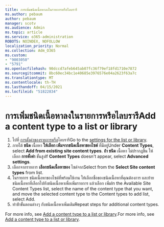 ```yaml
---
title: การเพิ่มชนิดเนื้อหาลงในรายการหรือไลบรารี
ms.author: pebaum
author: pebaum
manager: scotv
ms.audience: Admin
ms.topic: article
ms.service: o365-administration
ROBOTS: NOINDEX, NOFOLLOW
localization_priority: Normal
ms.collection: Adm_O365
ms.custom:
- "9003050"
- "5791"
ms.openlocfilehash: 90dccd7afeb645ab07fc36f79ef18fd1710e7872
ms.sourcegitcommit: 8bc60ec34bc1e40685e3976576e04a2623f63a7c
ms.translationtype: MT
ms.contentlocale: th-TH
ms.lasthandoff: 04/15/2021
ms.locfileid: "51822834"
---
```

# <a name="add-a-content-type-to-a-list-or-library"></a><span data-ttu-id="921a0-102">การเพิ่มชนิดเนื้อหาลงในรายการหรือไลบรารี</span><span class="sxs-lookup"><span data-stu-id="921a0-102">Add a content type to a list or library</span></span>

1. <span data-ttu-id="921a0-103">ไปที่  [การตั้งค่าของรายการหรือ](https://support.microsoft.com/en-us/office/edit-list-settings-in-sharepoint-online-4d35793b-246e-42a3-990c-563a83795b7f)ไลบรารี</span><span class="sxs-lookup"><span data-stu-id="921a0-103">Go to the  [settings for the list or library](https://support.microsoft.com/en-us/office/edit-list-settings-in-sharepoint-online-4d35793b-246e-42a3-990c-563a83795b7f).</span></span>
2. <span data-ttu-id="921a0-104">ภายใต้  **ชนิด** เนื้อหา  **ให้เลือก เพิ่มจากชนิดเนื้อหาของไซต์** ที่มีอยู่</span><span class="sxs-lookup"><span data-stu-id="921a0-104">Under  **Content Types**, select  **Add from existing site content types**.</span></span> <span data-ttu-id="921a0-105">**ถ้า ชนิด** เนื้อหา ไม่ปรากฏขึ้น ให้เลือก **การตั้งค่า** ขั้นสูง</span><span class="sxs-lookup"><span data-stu-id="921a0-105">If  **Content Types**  doesn't appear, select  **Advanced settings**.</span></span>
3. <span data-ttu-id="921a0-106">เลือกจากรายการ  **เลือกชนิดเนื้อหาของ**  ไซต์จาก</span><span class="sxs-lookup"><span data-stu-id="921a0-106">Select from the  **Select Site content types**  from list.</span></span>
4. <span data-ttu-id="921a0-107">ในรายการ ชนิดเนื้อหาของไซต์ที่พร้อมใช้งาน ให้เลือกชื่อของชนิดเนื้อหาที่คุณต้องการ และย้ายชนิดเนื้อหาที่เลือกไปยังชนิดเนื้อหาเพื่อเพิ่มรายการ แล้วเลือก เพิ่ม</span><span class="sxs-lookup"><span data-stu-id="921a0-107">In the Available Site Content Types list, select the name of the content type that you want, and move the selected content type to the Content types to add list, select Add.</span></span>
5. <span data-ttu-id="921a0-108">ทําซ้ําขั้นตอนต่างๆ กับชนิดเนื้อหาเพิ่มเติม</span><span class="sxs-lookup"><span data-stu-id="921a0-108">Repeat steps for additional content types.</span></span>

<span data-ttu-id="921a0-109">For more info, see  [Add a content type to a list or library](https://support.microsoft.com/en-us/office/add-a-content-type-to-a-list-or-library-917366ae-f7a2-47ad-87a5-9689a1884e60).</span><span class="sxs-lookup"><span data-stu-id="921a0-109">For more info, see  [Add a content type to a list or library](https://support.microsoft.com/en-us/office/add-a-content-type-to-a-list-or-library-917366ae-f7a2-47ad-87a5-9689a1884e60).</span></span>